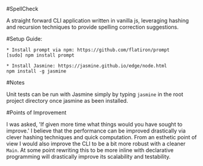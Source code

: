 #SpellCheck

A straight forward CLI application written in vanilla js, leveraging hashing and recursion techniques to provide spelling correction suggestions.

#Setup Guide:

    * Install prompt via npm: https://github.com/flatiron/prompt
    [sudo] npm install prompt

    * Install Jasmine: https://jasmine.github.io/edge/node.html
    npm install -g jasmine

#Notes

Unit tests can be run with Jasmine simply by typing `jasmine` in the root project directory once jasmine as been installed.

#Points of Improvement

I was asked, 'If given more time what things would you have sought to improve.' I believe that the performance can be improved drastically via clever hashing techniques and quick computation. From an esthetic point of view I would also improve the CLI to be a bit more robust with a cleaner `Main`. At some point rewriting this to be more inline with declarative programming will drastically improve its scalability and testability.
